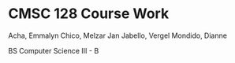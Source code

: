 # CMSC 128 Course Work
  
  Acha, Emmalyn 
  Chico, Melzar Jan 
  Jabello, Vergel 
  Mondido, Dianne 
  
  BS Computer Science III - B
